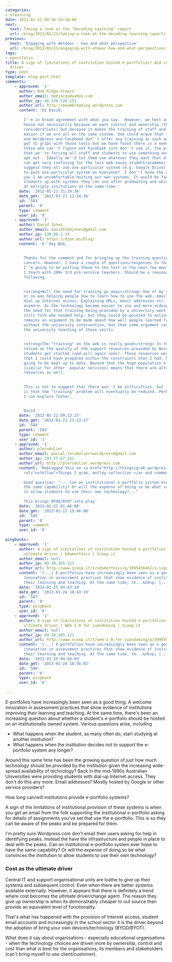 ```yaml
---
categories:
- elearning
date: 2013-01-21 09:56:22+10:00
next:
  text: Taking a look at the "Decoding Learning" report
  url: /blog/2013/01/23/taking-a-look-at-the-decoding-learning-report/
previous:
  text: 'Engaging with #etmooc - how and what perspective'
  url: /blog/2013/01/15/engaging-with-etmooc-how-and-what-perspective/
tags:
- eportfolio
title: A sign of limitations of institution hosted e-portfolios? And cost as the ultimate
  driver
type: post
template: blog-post.html
comments:
    - approved: '1'
      author: Bob Ridge-Stearn
      author_email: bobjacqs@yahoo.com
      author_ip: 86.156.226.152
      author_url: http://beambreaking.wordpress.com
      content: 'Hi David,
    
        I''m in broad agreement with what you say.  However, we host an e-portfolio in
        house not necessarily because we want control and ownership (though these were
        considerations) but because it makes the training of staff and students so much
        easier if we are all on the same system. One could argue that the likes of Google
        and Wordpress and Facebook don''t offer any training as such and yet millions
        get to grips with those tools but we have found there is a need for internal support.  Perhaps
        those who can''t figure out Facebook just don''t use it, the problem for us is
        that we''re forcing all staff and students to use something and they can;t just
        opt out.  Ideally we''d let them use whatever they want that did the job but this
        can get very confusing for the less web-savvy student/academic. We could strongly
        suggest they all use one particular system (e.g. Google Drive) but do we want
        to push one particular system on everyone?  I don''t know the answer but like
        you I am uncomfortable hosting our own systems. It would be far better to set
        students up with systmes they can use after graduating and which they can use
        at multiple insitutions at the same time.'
      date: '2013-01-21 21:24:36'
      date_gmt: '2013-01-21 11:24:36'
      id: '583'
      parent: '0'
      type: comment
      user_id: '0'
    - approved: '1'
      author: David Jones
      author_email: davidthomjones@gmail.com
      author_ip: 139.86.2.14
      author_url: https://djon.es/blog/
      content: 'G''day Bob,
    
    
        Thanks for the comment and for bringing up the training question.  It is a valid
        concern. However, I have a couple of questions/responses to that. To some extent
        I''m going to be putting these to the test in the next few months with a course
        I teach with 200+ 3rd pre-service teachers. Should be a reasonable test of the
        following.
    
    
        <strong>Will the need for training go away</strong> One of my tasks in the mid-1990s
        or so was helping people how to learn how to use the web, email, and the Uni provided
        dial up Internet access. Explaining URLs, email addresses etc. I don''t do that
        anymore. As the technology became easier to use and more widespread in its application
        the need for that training being provided by a university went away. There was
        still folk who needed help, but they could be pointed to online supports. There
        remains an argument to be made about how well people learned from these skills
        without the university intervention, but that some argument could be made about
        the university teaching of those skills.
    
    
        <strong>The "training" on the web is really good</strong> In the past I''ve actually
        relied on the quality of the support resources provided by Wordpress to help my
        students get started (and will again soon). Those resources were better than any
        that I could have prepared within the constraints that I had. Plus they were always
        going to be kept up to date. Beyond that the huge population of Wordpress users
        (similar for other  popular services) means that there are alternative support
        resources as well.
    
    
        This is not to suggest that there won''t be difficulties, but I think the trend
        is that the "training" problem will eventually be reduced. Perhaps that''s a question
        I can explore futher.
    
    
        David.'
      date: '2013-01-22 09:13:37'
      date_gmt: '2013-01-21 23:13:37'
      id: '584'
      parent: '583'
      type: comment
      user_id: '1'
    - approved: '1'
      author: plerudulier
      author_email: pascal.lerudulier+wordpress@gmail.com
      author_ip: 193.57.67.241
      author_url: http://plerudulier.wordpress.com
      content: 'Reblogged this on <a href="http://thingsigrab.wordpress.com/2013/01/22/14080/"
        rel="nofollow">Things I grab, motley collection </a> and commented:
    
        Good question: "... Can an institutional e-portfolio system ever hope to have
        the same capability? Or will the expense of doing so be what convinces the institution
        to allow students to use their own technology?..."
    
        This brings BYOD/BYOT into play'
      date: '2013-01-23 01:46:08'
      date_gmt: '2013-01-22 15:46:08'
      id: '585'
      parent: '0'
      type: comment
      user_id: '0'
    
pingbacks:
    - approved: '1'
      author: A sign of limitations of institution hosted e-portfolios? And cost as the
        ultimate driver | Edumorfosis | Scoop.it
      author_email: null
      author_ip: 89.30.105.121
      author_url: http://www.scoop.it/t/edumorfosis/p/3995456462/a-sign-of-limitations-of-institution-hosted-e-portfolios-and-cost-as-the-ultimate-driver
      content: '[...] E-portfolios have increasingly been seen as a good thing. A welcome
        innovation in assessment practices that show evidence of institutions improving
        their learning and teaching. At the same time, th...&nbsp; [...]'
      date: '2013-01-25 04:43:19'
      date_gmt: '2013-01-24 18:43:19'
      id: '587'
      parent: '0'
      type: pingback
      user_id: '0'
    - approved: '1'
      author: A sign of limitations of institution hosted e-portfolios? And cost as the
        ultimate driver | Web 2.0 for juandoming | Scoop.it
      author_email: null
      author_ip: 89.30.105.121
      author_url: http://www.scoop.it/t/web-2-0-for-juandoming/p/3995454603/a-sign-of-limitations-of-institution-hosted-e-portfolios-and-cost-as-the-ultimate-driver
      content: '[...] E-portfolios have increasingly been seen as a good thing. A welcome
        innovation in assessment practices that show evidence of institutions improving
        their learning and teaching. At the same time, th...&nbsp; [...]'
      date: '2013-01-25 04:56:03'
      date_gmt: '2013-01-24 18:56:03'
      id: '588'
      parent: '0'
      type: pingback
      user_id: '0'
    
---
```

E-portfolios have increasingly been seen as a good thing. A welcome innovation in assessment practices that show evidence of institutions improving their learning and teaching. At the same time, there's been an increasing question about whether a student's e-portfolio should be hosted on an institutionally owned system. Various questions arise, including

- What happens when the student, as many often do, start studying at another institution?
- What happens when the institution decides not to support the e-portfolio system any longer?

Around this same time has been the growing question of just how much technology should be provided by the institution given the increasing wide-spread availability of technology? Back in the mid-1990s Australian Universities were providing students with dial-up Internet access. They don't do this any more. Email addresses? Mostly hosted by Google or other service providers?

How long can/will institutions provide e-portfolio systems?

A sign of the limitations of institutional provision of these systems is when you get an email from the folk supporting the institutional e-portfolio asking for details of assignments you've set that use the e-portfolio. This is so they can be aware of the peaks and be prepared for them.

I'm pretty sure Wordpress.com don't email their users asking for help in identifying peaks. Instead the have the infrastructure and people in place to deal with the peaks. Can an institutional e-portfolio system ever hope to have the same capability? Or will the expense of doing so be what convinces the institution to allow students to use their own technology?

### Cost as the ultimate driver

Central IT and support organisational units are loathe to give up their systems and subsequent control. Even when there are better systems available externally. However, it appears that there is definitely a trend where cost becomes the ultimate driver/change agent. The reason they give up ownership is when its demonstrably cheaper to out source than provide an equivalent level of functionality.

That's what has happened with the provision of Internet access, student email accounts and increasingly in the school sector it is the driver beyond the adoption of bring your own devices/technology (BYOD/BYOT).

What does it say about organisations - especially educational organisations - when the technology choices are driven more by ownership, control and cost than what is best for the organisations, its members and stakeholders (can't bring myself to use client/customer).